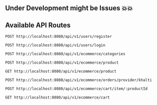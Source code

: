 ## Under Development might be Issues 💥💥

## Available API Routes

`POST http://localhost:8080/api/v1/users/register`

`POST http://localhost:8080/api/v1/users/login`

`POST http://localhost:8080/api/v1/ecommerce/categories`

`POST http://localhost:8080/api/v1/ecommerce/product`

`GET http://localhost:8080/api/v1/ecommerce/product`

`POST http://localhost:8080/api/v1/ecommerce/orders/provider/khalti`

`POST http://localhost:8080/api/v1/ecommerce/cart/item/:productId`

`GET http://localhost:8080/api/v1/ecommerce/cart`
